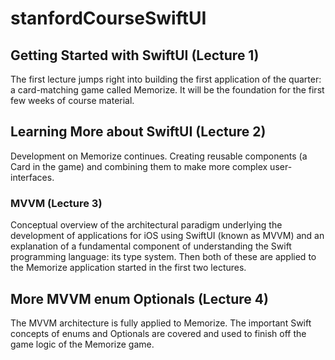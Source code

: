 # stanfordCourseSwiftUI

## Getting Started with SwiftUI (Lecture 1)

The first lecture jumps right into building the first application of the quarter: a card-matching game called Memorize.  It will be the foundation for the first few weeks of course material.


## Learning More about SwiftUI (Lecture 2)

Development on Memorize continues.  Creating reusable components (a Card in the game) and combining them to make more complex user-interfaces.

### MVVM (Lecture 3)

Conceptual overview of the architectural paradigm underlying the development of applications for iOS using SwiftUI (known as MVVM) and an explanation of a fundamental component of understanding the Swift programming language: its type system.  Then both of these are applied to the Memorize application started in the first two lectures.

## More MVVM enum Optionals (Lecture 4)

The MVVM architecture is fully applied to Memorize.  The important Swift concepts of enums and Optionals are covered and used to finish off the game logic of the Memorize game.